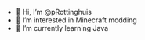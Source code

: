 - 👋 Hi, I’m @pRottinghuis
- 👀 I’m interested in Minecraft modding
- 🌱 I’m currently learning Java

<!---
pRottinghuis/pRottinghuis is a ✨ special ✨ repository because its `README.md` (this file) appears on your GitHub profile.
You can click the Preview link to take a look at your changes.
--->
